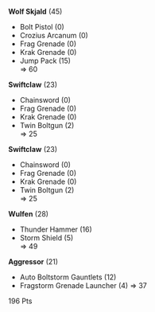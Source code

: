 **Wolf Skjald** (45)  
 - Bolt Pistol (0)  
 - Crozius Arcanum (0)  
 - Frag Grenade (0)  
 - Krak Grenade (0)  
 - Jump Pack (15)  
=> 60  

**Swiftclaw** (23)  
 - Chainsword (0)  
 - Frag Grenade (0)  
 - Krak Grenade (0)  
 - Twin Boltgun (2)  
=> 25  

**Swiftclaw** (23)  
 - Chainsword (0)  
 - Frag Grenade (0)  
 - Krak Grenade (0)  
 - Twin Boltgun (2)  
=> 25  

**Wulfen** (28)  
 - Thunder Hammer (16)  
 - Storm Shield (5)  
=> 49  

**Aggressor** (21)  
 - Auto Boltstorm Gauntlets (12)  
 - Fragstorm Grenade Launcher (4)
=> 37

196 Pts
